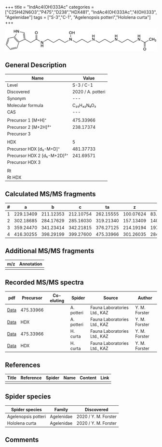 +++
title = "IndAc4(OH)333Ac"
categories = ["C25H42N6O3","P475","D238","HDX481",
"IndAc4(OH)333Ac","4(OH)333",
"Agelenidae"]
tags = ["S-3","C-1",
"Agelenopsis potteri","Hololena curta"]
+++

![](/img/IndAc4(OH)333Ac.png)

## General Description

| Name                       | Value              |
|----------------------------|--------------------|
| Level                      | S-3 / C-1          |
| Discovered                 | 2020 / A. potteri  |
| Synonym                    | ---                |
| Molecular formula          | C₂₅H₄₂N₆O₃                   |
| CAS                        | ---                |
|                            |                    |
| Precursor 1 [M+H]⁺         | 475.33966                   |
| Precursor 2 [M+2H]²⁺       | 238.17374                   |
| Precursor 3                |                    |
|                            |                    |
| HDX                        | 5                   |
| Precursor HDX   [d₅-M+D]⁺   | 481.37733                   |
| Precursor HDX 2 [d₅-M+2D]²⁺ | 241.69571                   |
| Precursor HDX 3            |                    |
|                            |                    |
| Rt                         |                    |
| Rt HDX                     |                    |

## Calculated MS/MS fragments

| # | a         | b         | c         | ta        | z         | y         | tz        |
|---|-----------|-----------|-----------|-----------|-----------|-----------|-----------|
| 1 | 229.13409 | 211.12353 | 212.10754 | 262.15555 | 100.07624 | 83.04969 | 117.10279 |
| 2 | 302.18685 | 284.17629 | 285.16030 | 319.21340 | 157.13409 | 140.10754 | 174.16064 |
| 3 | 359.24470 | 341.23414 | 342.21815 | 376.27125 | 214.19194 | 197.16539 | 247.21340 |
| 4 | 416.30255 | 398.29199 | 399.27600 | 475.33966 | 301.26035 | 284.23380 | 318.28690 |


## Additional MS/MS fragments

| m/z | Annotation |
|-----|------------|
|     |            |

## Recorded MS/MS spectra

| pdf                                             | Precursor | Co-eluting | Spider      | Source                       | Author        |
|-------------------------------------------------|-----------|------------|-------------|------------------------------|---------------|
| [Data](/pdf/A-potteri/475_IndAc4(OH)333Ac_Ap.pdf) | 475.33966 |           | A. potteri | Fauna Laboratories Ltd., KAZ | Y. M. Forster |
| [Data](/pdf/A-potteri/475_IndAc4(OH)333Ac_Ap_HDX.pdf) | HDX |           | A. potteri | Fauna Laboratories Ltd., KAZ | Y. M. Forster |
| [Data](/pdf/H-curta/475_IndAc4(OH)333Ac_Hc.pdf) | 475.33966 |           | H. curta | Fauna Laboratories Ltd., KAZ | Y. M. Forster |
| [Data](/pdf/H-curta/475_IndAc4(OH)333Ac_Hc_HDX.pdf) | HDX |           | H. curta | Fauna Laboratories Ltd., KAZ | Y. M. Forster |


## References

| Title | Reference | Spider | Name | Content | Link |
|-------|-----------|--------|------|---------|------|
|       |           |        |      |         |      |

## Spider species

| Spider species     | Family     | Discovered           |
|--------------------|------------|----------------------|
| Agelenopsis potteri | Agelenidae | 2020 / Y. M. Forster |
| Hololena curta | Agelenidae | 2020 / Y. M. Forster |




## Comments